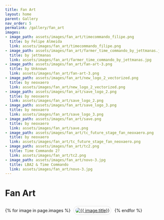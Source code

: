 ```yaml
---
title: Fan Art
layout: home
parent: Gallery
nav_order: 5
permalink: /gallery/fan_art
images:
- image_path: assets/images/fan_art/timecommando_filipe.png
  title: by Felipe Almeida
  link: assets/images/fan_art/timecommando_filipe.png
- image_path: assets/images/fan_art/farmer_time_commando_by_jettmanas.jpg
  title: by jettmanas
  link: assets/images/fan_art/farmer_time_commando_by_jettmanas.jpg
- image_path: assets/images/fan_art/fan-art-3.png
  title: by Unknown
  link: assets/images/fan_art/fan-art-3.png
- image_path: assets/images/fan_art/new_logo_2_vectorized.png
  title: by neoxaero
  link: assets/images/fan_art/new_logo_2_vectorized.png
- image_path: assets/images/fan_art/save_logo_2.png
  title: by neoxaero
  link: assets/images/fan_art/save_logo_2.png
- image_path: assets/images/fan_art/save_logo_3.png
  title: by neoxaero
  link: assets/images/fan_art/save_logo_3.png
- image_path: assets/images/fan_art/save.png
  title: by neoxaero
  link: assets/images/fan_art/save.png
- image_path: assets/images/fan_art/tc_future_stage_fan_neoxaero.png
  title: by neoxaero
  link: assets/images/fan_art/tc_future_stage_fan_neoxaero.png
- image_path: assets/images/fan_art/tc2.png
  title: Time Commando 2?
  link: assets/images/fan_art/tc2.png
- image_path: assets/images/fan_art/novo-3.jpg
  title: LBA2 & Time Commando 
  link: assets/images/fan_art/novo-3.jpg
---
```


# Fan Art

<div>
    {% for image in page.images %}
        <a href="{{ site.baseurl }}/{{ image.link }}" style="margin: 6px; display: inline-flex; border-radius: 15px; border: 1px solid #80808042; padding: 5px;">
            <img src="{{ site.baseurl }}/{{ image.image_path }}" alt="{{ image.title}}" style="border-radius: 10px" />
        </a>
    {% endfor %}
</div>
